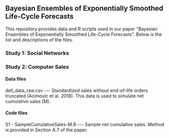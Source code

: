 ## Bayesian Ensembles of Exponentially Smoothed Life-Cycle Forecasts

This repository provides data and R scripts used in our paper "Bayesian Ensembles of Exponentially Smoothed Life-Cycle Forecasts". Below is the list and descriptions of the files.

### Study 1: Social Networks 


### Study 2: Computer Sales
#### Data files
dell_data_raw.csv --- Standardized sales without end-of-life orders truncated (Acimovic et al. 2018). This data is used to simulate net cumulative sales (M).


#### Code files
S1 - SampleCumulativeSales-M.R --- Sample net cumulative sales. Method is provided in Section A.7 of the paper.



